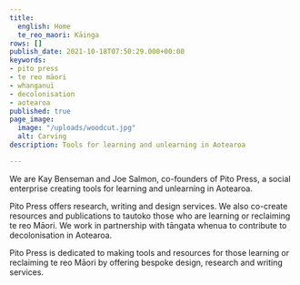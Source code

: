 ```yaml
---
title:
  english: Home
  te_reo_maori: Kāinga
rows: []
publish_date: 2021-10-18T07:50:29.000+00:00
keywords:
- pito press
- te reo māori
- whanganui
- decolonisation
- aotearoa
published: true
page_image:
  image: "/uploads/woodcut.jpg"
  alt: Carving
description: Tools for learning and unlearning in Aotearoa

---
```

We are Kay Benseman and Joe Salmon, co-founders of Pito Press, a social enterprise creating tools for learning and unlearning in Aotearoa.

Pito Press offers research, writing and design services. We also co-create resources and publications to tautoko those who are learning or reclaiming te reo Māori. We work in partnership with tāngata whenua to contribute to decolonisation in Aotearoa.

Pito Press is dedicated to making tools and resources for those learning or reclaiming te reo Māori by offering bespoke design, research and writing services.